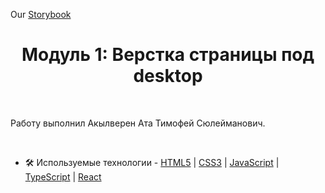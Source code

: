 Our [Storybook](https://642b138fc4896be59d17ada1-mgrfcoeaio.chromatic.com/?path=/story/ui-button--default)

<h1 align="center">Модуль 1: Верстка страницы под desktop</h1>
<br/>  

<p align="left">Работу выполнил Акылверен Ата Тимофей Сюлейманович.</p>
<br/>  

- 🛠️ Используемые технологии - 
[HTML5](https://html.com/) |
[CSS3](https://www.w3.org/Style/CSS/Overview.en.html) |
[JavaScript](https://www.javascript.com/) |
[TypeScript](https://www.typescriptlang.org/) |
[React](https://reactjs.org/)
